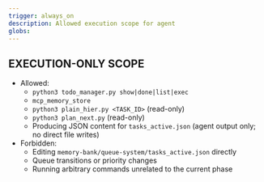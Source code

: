 ```yaml
---
trigger: always_on
description: Allowed execution scope for agent
globs:
---
```

## EXECUTION-ONLY SCOPE
- Allowed:
  - `python3 todo_manager.py show|done|list|exec`
  - `mcp_memory_store`
  - `python3 plain_hier.py <TASK_ID>` (read-only)
  - `python3 plan_next.py` (read-only)
  - Producing JSON content for `tasks_active.json` (agent output only; no direct file writes)
- Forbidden:
  - Editing `memory-bank/queue-system/tasks_active.json` directly
  - Queue transitions or priority changes
  - Running arbitrary commands unrelated to the current phase
